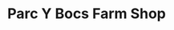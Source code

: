 ---
title: "Parc Y Bocs Farm Shop"
url: /kidwelly/parc-y-bocs-farm-shop/
shop: Landwirtschaftlich
---
